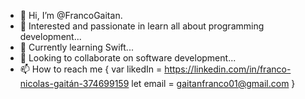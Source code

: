 - 👋 Hi, I’m @FrancoGaitan.
- 👀 Interested and passionate in learn all about programming development...
- 🌱 Currently learning Swift...
- 💞️ Looking to collaborate on software development...
- 📫 How to reach me {
 var likedIn = https://linkedin.com/in/franco-nicolas-gaitán-374699159
  let email = gaitanfranco01@gmail.com
}

<!---
Felpos1/Felpos1 is a ✨ special ✨ repository because its `README.md` (this file) appears on your GitHub profile.
You can click the Preview link to take a look at your changes.
--->
